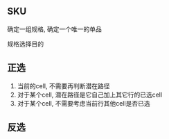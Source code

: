 ## SKU
确定一组规格, 确定一个唯一的单品

规格选择目的

## 正选
1. 当前的cell, 不需要再判断潜在路径
2. 对于某个cell, 潜在路径是它自己加上其它行的已选cell
3. 对于某个cell, 不需要考虑当前行其他cell是否已选

## 反选
